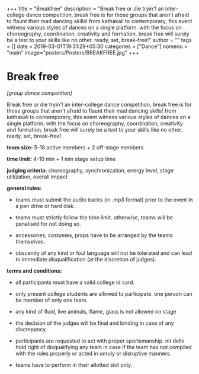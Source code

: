 +++
title = "Breakfree"
description = "Break free or die tryin'! an inter-college dance competition, break free is for those groups that aren't afraid to flaunt their mad dancing skills! from kathakali to contemporary, this event witness various styles of dances on a single platform. with the focus on choreography, coordination, creativity and formation, break free will surely be a test to your skills like no other. ready, set, break-free!"
author = ""
tags = []
date = 2019-03-01T19:31:29+05:30
categories = ["Dance"]
nomenu = "main"
image="posters/Posters/BREAKFREE.jpg"
+++

# Break free

*\[group dance competition\]*

Break free or die tryin'! an inter-college dance competition, break free
is for those groups that aren't afraid to flaunt their mad dancing
skills! from kathakali to contemporary, this event witness various
styles of dances on a single platform. with the focus on choreography,
coordination, creativity and formation, break free will surely be a test
to your skills like no other. ready, set, break-free!

**team size:** 5-18 active members + 2 off-stage members

**time limit:** 4-10 min + 1 min stage setup time

**judging criteria:** choreography, synchronization, energy level, stage
utilization, overall impact

**general rules:**

-   teams must submit the audio tracks (in .mp3 format) prior to the event in a pen drive or hard disk.

-   teams must strictly follow the time limit. otherwise, teams will be penalised for not doing so.

-   accessories, costumes, props have to be arranged by the teams themselves.

-   obscenity of any kind or foul language will not be tolerated and can lead to immediate disqualification (at the discretion of judges).

**terms and conditions:**

<!-- -->

-   all participants must have a valid college id card.

-   only present college students are allowed to participate. one person can be member of only one team.

-   any kind of fluid, live animals, flame, glass is not allowed on stage

-   the decision of the judges will be final and binding in case of any discrepancy.

-   participants are requested to act with proper sportsmanship. nit delhi hold right of disqualifying any team in case if the team has not compiled with the rules properly or acted in unruly or disruptive manners.

-   teams have to perform in their allotted slot only.


